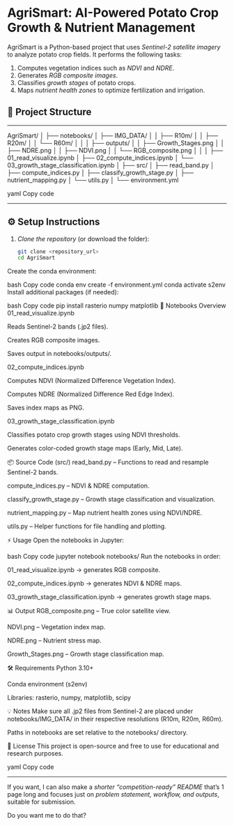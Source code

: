 # AgriSmart: AI-Powered Potato Crop Growth & Nutrient Management

AgriSmart is a Python-based project that uses *Sentinel-2 satellite imagery* to analyze potato crop fields. It performs the following tasks:

1. Computes vegetation indices such as *NDVI* and *NDRE*.
2. Generates *RGB composite images*.
3. Classifies *growth stages* of potato crops.
4. Maps *nutrient health zones* to optimize fertilization and irrigation.



## 📁 Project Structure

---

AgriSmart/
│
├── notebooks/
│ ├── IMG_DATA/
│ │ ├── R10m/
│ │ ├── R20m/
│ │ └── R60m/
│ │
│ ├── outputs/
│ │ ├── Growth_Stages.png
│ │ ├── NDRE.png
│ │ ├── NDVI.png
│ │ └── RGB_composite.png
│ │
│ ├── 01_read_visualize.ipynb
│ ├── 02_compute_indices.ipynb
│ └── 03_growth_stage_classification.ipynb
│
├── src/
│ ├── read_band.py
│ ├── compute_indices.py
│ ├── classify_growth_stage.py
│ ├── nutrient_mapping.py
│ └── utils.py
│
└── environment.yml

yaml
Copy code

---

## ⚙ Setup Instructions

1. *Clone the repository* (or download the folder):
   ```bash
   git clone <repository_url>
   cd AgriSmart
Create the conda environment:

bash
Copy code
conda env create -f environment.yml
conda activate s2env
Install additional packages (if needed):

bash
Copy code
pip install rasterio numpy matplotlib
📝 Notebooks Overview
01_read_visualize.ipynb

Reads Sentinel-2 bands (.jp2 files).

Creates RGB composite images.

Saves output in notebooks/outputs/.

02_compute_indices.ipynb

Computes NDVI (Normalized Difference Vegetation Index).

Computes NDRE (Normalized Difference Red Edge Index).

Saves index maps as PNG.

03_growth_stage_classification.ipynb

Classifies potato crop growth stages using NDVI thresholds.

Generates color-coded growth stage maps (Early, Mid, Late).

📦 Source Code (src/)
read_band.py – Functions to read and resample Sentinel-2 bands.

compute_indices.py – NDVI & NDRE computation.

classify_growth_stage.py – Growth stage classification and visualization.

nutrient_mapping.py – Map nutrient health zones using NDVI/NDRE.

utils.py – Helper functions for file handling and plotting.

⚡ Usage
Open the notebooks in Jupyter:

bash
Copy code
jupyter notebook notebooks/
Run the notebooks in order:

01_read_visualize.ipynb → generates RGB composite.

02_compute_indices.ipynb → generates NDVI & NDRE maps.

03_growth_stage_classification.ipynb → generates growth stage maps.

📊 Output
RGB_composite.png – True color satellite view.

NDVI.png – Vegetation index map.

NDRE.png – Nutrient stress map.

Growth_Stages.png – Growth stage classification map.

🛠 Requirements
Python 3.10+

Conda environment (s2env)

Libraries: rasterio, numpy, matplotlib, scipy

💡 Notes
Make sure all .jp2 files from Sentinel-2 are placed under notebooks/IMG_DATA/ in their respective resolutions (R10m, R20m, R60m).

Paths in notebooks are set relative to the notebooks/ directory.

📜 License
This project is open-source and free to use for educational and research purposes.

yaml
Copy code

---

If you want, I can also make a *shorter “competition-ready” README* that’s 1 page long and focuses just on *problem statement, workflow, and outputs*, suitable for submission.  

Do you want me to do that?
